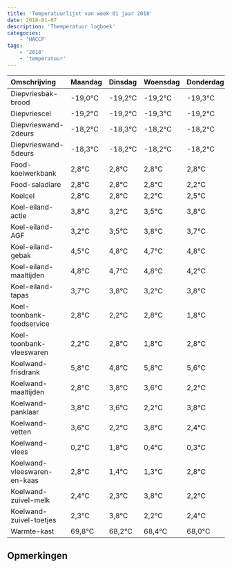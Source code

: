 ```yaml
---
title: 'Temperatuurlijst van week 01 jaar 2018'
date: 2018-01-07
description: 'Themperatuur logboek'
categories:
    - 'HACCP'
tags:
    - '2018'
    - 'temperatuur'
---
```

|Omschrijving|Maandag|Dinsdag|Woensdag|Donderdag|Vrijdag|Zaterdag|Zondag|
|:---|:---|:---|:---|:---|:---|:---|:---|
|Diepvriesbak-brood|-19,0°C|-19,2°C|-19,2°C|-19,3°C|-19,2°C|-19,2°C|-19,2°C|
|Diepvriescel|-19,2°C|-19,2°C|-19,3°C|-19,2°C|-19,2°C|-19,2°C|-19,2°C|
|Diepvrieswand-2deurs|-18,2°C|-18,3°C|-18,2°C|-18,2°C|-18,2°C|-18,2°C|-18,8°C|
|Diepvrieswand-5deurs|-18,3°C|-18,2°C|-18,2°C|-18,2°C|-18,2°C|-18,8°C|-18,5°C|
|Food-koelwerkbank|2,8°C|2,8°C|2,8°C|2,8°C|2,2°C|2,5°C|2,8°C|
|Food-saladiare|2,8°C|2,8°C|2,8°C|2,2°C|2,5°C|2,8°C|2,7°C|
|Koelcel|2,8°C|2,8°C|2,2°C|2,5°C|2,8°C|2,7°C|2,8°C|
|Koel-eiland-actie|3,8°C|3,2°C|3,5°C|3,8°C|3,7°C|3,8°C|3,2°C|
|Koel-eiland-AGF|3,2°C|3,5°C|3,8°C|3,7°C|3,8°C|3,2°C|3,8°C|
|Koel-eiland-gebak|4,5°C|4,8°C|4,7°C|4,8°C|4,2°C|4,8°C|3,8°C|
|Koel-eiland-maaltijden|4,8°C|4,7°C|4,8°C|4,2°C|4,8°C|3,8°C|4,8°C|
|Koel-eiland-tapas|3,7°C|3,8°C|3,2°C|3,8°C|2,8°C|3,8°C|3,6°C|
|Koel-toonbank-foodservice|2,8°C|2,2°C|2,8°C|1,8°C|2,8°C|2,6°C|1,2°C|
|Koel-toonbank-vleeswaren|2,2°C|2,8°C|1,8°C|2,8°C|2,6°C|1,2°C|2,8°C|
|Koelwand-frisdrank|5,8°C|4,8°C|5,8°C|5,6°C|4,2°C|5,8°C|4,4°C|
|Koelwand-maaltijden|2,8°C|3,8°C|3,6°C|2,2°C|3,8°C|2,4°C|2,3°C|
|Koelwand-panklaar|3,8°C|3,6°C|2,2°C|3,8°C|2,4°C|2,3°C|3,8°C|
|Koelwand-vetten|3,6°C|2,2°C|3,8°C|2,4°C|2,3°C|3,8°C|2,2°C|
|Koelwand-vlees|0,2°C|1,8°C|0,4°C|0,3°C|1,8°C|0,2°C|0,4°C|
|Koelwand-vleeswaren-en-kaas|2,8°C|1,4°C|1,3°C|2,8°C|1,2°C|1,4°C|1,0°C|
|Koelwand-zuivel-melk|2,4°C|2,3°C|3,8°C|2,2°C|2,4°C|2,0°C|3,8°C|
|Koelwand-zuivel-toetjes|2,3°C|3,8°C|2,2°C|2,4°C|2,0°C|3,8°C|2,3°C|
|Warmte-kast|69,8°C|68,2°C|68,4°C|68,0°C|69,8°C|68,3°C|69,2°C|

## Opmerkingen



